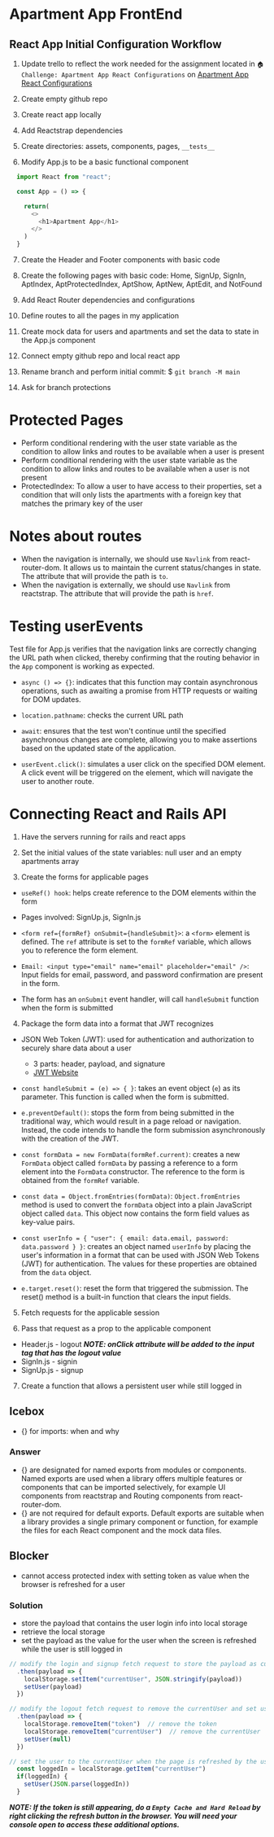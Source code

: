 # Apartment App FrontEnd

## React App Initial Configuration Workflow
1. Update trello to reflect the work needed for the assignment located in `🏠 Challenge: Apartment App React Configurations` on [Apartment App React Configurations](https://github.com/learn-academy-2023-foxtrot/syllabus/blob/main/apartment-app/frontend/intro.md)

2. Create empty github repo

3. Create react app locally

4. Add Reactstrap dependencies

5. Create directories: assets, components, pages, `__tests__`

6. Modify App.js to be a basic functional component
```js
  import React from "react";

  const App = () => {

    return(
      <>
        <h1>Apartment App</h1>
      </>
    )
  }
```

7. Create the Header and Footer components with basic code

8. Create the following pages with basic code: Home, SignUp, SignIn, AptIndex, AptProtectedIndex, AptShow, AptNew, AptEdit, and NotFound

9. Add React Router dependencies and configurations

10. Define routes to all the pages in my application

11. Create mock data for users and apartments and set the data to state in the App.js component

12. Connect empty github repo and local react app

13. Rename branch and perform initial commit: $ `git branch -M main`

14. Ask for branch protections

# Protected Pages
- Perform conditional rendering with the user state variable as the condition to allow links and routes to be available when a user is present
- Perform conditional rendering with the user state variable as the condition to allow links and routes to be available when a user is not present
- ProtectedIndex: To allow a user to have access to their properties, set a condition that will only lists the apartments with a foreign key that matches the primary key of the user

# Notes about routes
- When the navigation is internally, we should use `Navlink` from react-router-dom. It allows us to maintain the current status/changes in state. The attribute that will provide the path is `to`.
- When the navigation is externally, we should use `Navlink` from reactstrap. The attribute that will provide the path is `href`.

# Testing userEvents
Test file for App.js verifies that the navigation links are correctly changing the URL path when clicked, thereby confirming that the routing behavior in the `App` component is working as expected.

- `async () => {}`: indicates that this function may contain asynchronous operations, such as awaiting a promise from HTTP requests or waiting for DOM updates.

- `location.pathname`: checks the current URL path

- `await`: ensures that the test won't continue until the specified asynchronous changes are complete, allowing you to make assertions based on the updated state of the application.

- `userEvent.click()`: simulates a user click on the specified DOM element. A click event will be triggered on the element, which will navigate the user to another route.  

# Connecting React and Rails API
1. Have the servers running for rails and react apps

2. Set the initial values of the state variables: null user and an empty apartments array

3. Create the forms for applicable pages
  - `useRef() hook`: helps create reference to the DOM elements within the form
  - Pages involved: SignUp.js, SignIn.js

  - `<form ref={formRef} onSubmit={handleSubmit}>`: a `<form>` element is defined. The `ref` attribute is set to the `formRef` variable, which allows you to reference the form element.

  - `Email: <input type="email" name="email" placeholder="email" />`: Input fields for email, password, and password confirmation are present in the form.

  - The form has an `onSubmit` event handler, will call `handleSubmit` function when the form is submitted

4. Package the form data into a format that JWT recognizes
  - JSON Web Token (JWT): used for authentication and authorization to securely share data about a user
    - 3 parts: header, payload, and signature
    - [JWT Website](https://jwt.io/)

  - `const handleSubmit = (e) => { }`: takes an event object (`e`) as its parameter. This function is called when the form is submitted.

  - `e.preventDefault()`: stops the form from being submitted in the traditional way, which would result in a page reload or navigation. Instead, the code intends to handle the form submission asynchronously with the creation of the JWT.

  - `const formData = new FormData(formRef.current)`: creates a new `FormData` object called `formData` by passing a reference to a form element into the `FormData` constructor. The reference to the form is obtained from the `formRef` variable.

  - `const data = Object.fromEntries(formData)`: `Object.fromEntries` method is used to convert the `formData` object into a plain JavaScript object called `data`. This object now contains the form field values as key-value pairs.

  - `const userInfo = { "user": { email: data.email, password: data.password } }`: creates an object named `userInfo` by placing the user's information in a format that can be used with JSON Web Tokens (JWT) for authentication. The values for these properties are obtained from the `data` object.

  - `e.target.reset()`: reset the form that triggered the submission. The reset() method is a built-in function that clears the input fields.

5. Fetch requests for the applicable session

6. Pass that request as a prop to the applicable component
  - Header.js - logout ***NOTE: onClick attribute will be added to the input tag that has the logout value***
  - SignIn.js - signin
  - SignUp.js - signup

7. Create a function that allows a persistent user while still logged in

## Icebox
- {} for imports: when and why
### Answer
- {} are designated for named exports from modules or components. Named exports are used when a library offers multiple features or components that can be imported selectively, for example UI components from reactstrap and Routing components from react-router-dom.
- {} are not required for default exports. Default exports are suitable when a library provides a single primary component or function, for example the files for each React component and the mock data files.

## Blocker
- cannot access protected index with setting token as value when the browser is refreshed for a user
### Solution
- store the payload that contains the user login info into local storage
- retrieve the local storage
- set the payload as the value for the user when the screen is refreshed while the user is still logged in
```js
// modify the login and signup fetch request to store the payload as currentUser
  .then(payload => {
    localStorage.setItem("currentUser", JSON.stringify(payload))
    setUser(payload)
  })

// modify the logout fetch request to remove the currentUser and set user to null
  .then(payload => {
    localStorage.removeItem("token")  // remove the token
    localStorage.removeItem("currentUser")  // remove the currentUser
    setUser(null)
  })

// set the user to the currentUser when the page is refreshed by the useEffect() function
  const loggedIn = localStorage.getItem("currentUser")
  if(loggedIn) {
    setUser(JSON.parse(loggedIn))
  }
```

***NOTE: If the token is still appearing, do a `Empty Cache and Hard Reload` by right clicking the refresh button in the browser. You will need your console open to access these additional options.***


